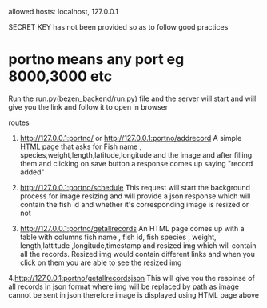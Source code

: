 allowed hosts:  localhost, 127.0.0.1

SECRET KEY has not been provided so as to follow good practices


portno means any port eg 8000,3000 etc
=======
Run the run.py(bezen_backend/run.py) file and the server will start and will give you the link and follow it to open in browser

routes
1. http://127.0.0.1:portno/ or http://127.0.0.1:portno/addrecord 
A simple HTML page that asks for Fish name , species,weight,length,latitude,longitude and the image and after filling them and clicking on save button a response comes up saying "record added"

2. http://127.0.0.1:portno/schedule
This request will start the background process for image resizing and will provide a json response which will contain the fish id and whether it's corresponding image is resized or not

3. http://127.0.0.1:portno/getallrecords
An HTML page comes up with a table with columns fish name , fish id, fish species , weight, length,lattitude ,longitude,timestamp and resized img which will contain all the records. Resized img would contain different links and when you click on them you are able to see the resized img

4.http://127.0.0.1:portno/getallrecordsjson
This will give you the respinse of all records in json format where img will be replaced by path as image cannot be sent in json therefore image is displayed using HTML page above
